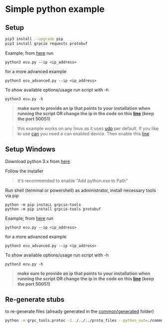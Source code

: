 # Simple python example

## Setup
```bash
pip3 install --upgrade pip
pip3 install grpcio requests protobuf
```

Example; from [here](simple_ecu/) run
```
python3 ecu.py --ip <ip_address>
```
for a more advanced example
```
python3 ecu_advanced.py --ip <ip_address>
```

To show available options/usage run script with -h 
```
python3 ecu.py -h
```

> **make sure to provide an ip that points to your installation when running the script OR change the ip in the code on this [line](https://github.com/beamylabs/beamylabs-start/blob/0fe6746c960b1612a4818f75789712f5f2b929be/examples/grpc/python/simple_ecu/ecu.py#L220) (keep the port 50051)**

> this example works on any linux as it uses [udp](simple_ecu/configuration_udp) per default. If you like to use [can](simple_ecu/configuration_can) you need a can enabled device. Then enable this [line](https://github.com/beamylabs/beamylabs-start/blob/0fe6746c960b1612a4818f75789712f5f2b929be/examples/grpc/python/simple_ecu/ecu.py#L242)

## Setup Windows
Download python 3.x from [here](https://www.python.org/downloads/) 

Follow the installer
> it's recommended to enable "Add python.exe to Path"

Run shell (terminal or powershell) as administrator, install necessary tools via pip
```
python -m pip instaLL grpcio-tools
python -m pip install grpcio-tools protobuf
```
Example; from [here](simple_ecu/) run
```
python3 ecu.py --ip <ip_address>
```
for a more advanced example
```
python3 ecu_advanced.py --ip <ip_address>
```

To show available options/usage run script with -h
```
python3 ecu.py -h
```

> **make sure to provide an ip that points to your installation when running the script OR change the ip in the code on this [line](https://github.com/beamylabs/beamylabs-start/blob/0fe6746c960b1612a4818f75789712f5f2b929be/examples/grpc/python/simple_ecu/ecu.py#L220) (keep the port 50051)**

## Re-generate stubs

to re-generate files (already generated in the [common/generated](common/generated/) folder)

```bash
python -m grpc_tools.protoc -I../../../proto_files --python_out=./common/generated --grpc_python_out=./common/generated ../../../proto_files/*
```

